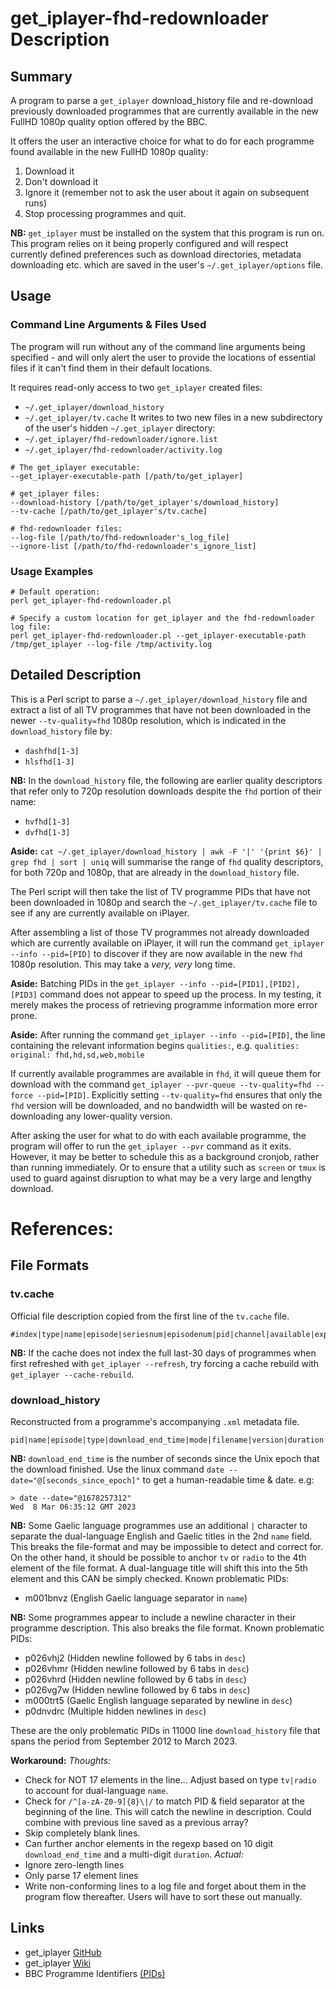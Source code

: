 # get_iplayer-fhd-redownloader Description

## Summary
A program to parse a `get_iplayer` download_history file and re-download previously downloaded programmes that are currently available in the new FullHD 1080p quality option offered by the BBC.

It offers the user an interactive choice for what to do for each programme found available in the new FullHD 1080p quality:
1. Download it
2. Don't download it
3. Ignore it (remember not to ask the user about it again on subsequent runs)
4. Stop processing programmes and quit.

**NB:** `get_iplayer` must be installed on the system that this program is run on. This program relies on it being properly configured and will respect currently defined preferences such as download directories, metadata downloading etc. which are saved in the user's `~/.get_iplayer/options` file.
## Usage
### Command Line Arguments & Files Used
The program will run without any of the command line arguments being specified - and will only alert the user to provide the locations of essential files if it can't find them in their default locations.

It requires read-only access to two `get_iplayer` created files:
- `~/.get_iplayer/download_history`
- `~/.get_iplayer/tv.cache`
It writes to two new files in a new subdirectory of the user's hidden `~/.get_iplayer` directory:
- `~/.get_iplayer/fhd-redownloader/ignore.list`
- `~/.get_iplayer/fhd-redownloader/activity.log`

```
# The get_iplayer executable:
--get_iplayer-executable-path [/path/to/get_iplayer]

# get_iplayer files:
--download-history [/path/to/get_iplayer's/download_history]
--tv-cache [/path/to/get_iplayer's/tv.cache]

# fhd-redownloader files:
--log-file [/path/to/fhd-redownloader's_log_file]
--ignore-list [/path/to/fhd-redownloader's_ignore_list]
```
### Usage Examples
```
# Default operation:
perl get_iplayer-fhd-redownloader.pl

# Specify a custom location for get_iplayer and the fhd-redownloader log file:
perl get_iplayer-fhd-redownloader.pl --get_iplayer-executable-path /tmp/get_iplayer --log-file /tmp/activity.log
```
## Detailed Description

This is a Perl script to parse a `~/.get_iplayer/download_history` file and extract a list of all TV programmes that have not been downloaded in the newer `--tv-quality=fhd` 1080p resolution, which is indicated in the `download_history` file by:
- `dashfhd[1-3]`
- `hlsfhd[1-3]`

**NB:** In the `download_history` file, the following are earlier quality descriptors that refer only to 720p resolution downloads despite the `fhd` portion of their name:
- `hvfhd[1-3]`
- `dvfhd[1-3]`

**Aside:** `cat ~/.get_iplayer/download_history | awk -F '|' '{print $6}' | grep fhd | sort | uniq` will summarise the range of `fhd` quality descriptors, for both 720p and 1080p, that are already in the `download_history` file.

The Perl script will then take the list of TV programme PIDs that have not been downloaded in 1080p and search the `~/.get_iplayer/tv.cache` file to see if any are currently available on iPlayer.

After assembling a list of those TV programmes not already downloaded which are currently available on iPlayer, it will run the command `get_iplayer --info --pid=[PID]` to discover if they are now available in the new `fhd` 1080p resolution. This may take a *very, very* long time.

**Aside:** Batching PIDs in the `get_iplayer --info --pid=[PID1],[PID2],[PID3]` command does not appear to speed up the process. In my testing, it merely makes the process of retrieving programme information more error prone.

**Aside:** After running the command `get_iplayer --info --pid=[PID]`, the line containing the relevant information begins `qualities:`, e.g.
`qualities:       original: fhd,hd,sd,web,mobile`

If currently available programmes are available in `fhd`, it will queue them for download with the command `get_iplayer --pvr-queue --tv-quality=fhd --force --pid=[PID]`. Explicitly setting `--tv-quality=fhd` ensures that only the `fhd` version will be downloaded, and no bandwidth will be wasted on re-downloading any lower-quality version.

After asking the user for what to do with each available programme, the program will offer to run the `get_iplayer --pvr` command as it exits. However, it may be better to schedule this as a background cronjob, rather than running immediately. Or to ensure that a utility such as `screen` or `tmux` is used to guard against disruption to what may be a very large and lengthy download.
# References:
## File Formats
### tv.cache
Official file description copied from the first line of the `tv.cache` file.
```
#index|type|name|episode|seriesnum|episodenum|pid|channel|available|expires|duration|desc|web|thumbnail|timeadded|
```
**NB:** If the cache does not index the full last-30 days of programmes when first refreshed with `get_iplayer --refresh`, try forcing a cache rebuild with `get_iplayer --cache-rebuild`.
### download_history
Reconstructed from a programme's accompanying `.xml` metadata file.
```
pid|name|episode|type|download_end_time|mode|filename|version|duration|desc|channel|categories|thumbnail|guidance|web|episodenum|seriesnum|
```
**NB:** `download_end_time` is the number of seconds since the Unix epoch that the download finished. Use the linux command `date --date="@[seconds_since_epoch]"` to get a human-readable 
time & date.
e.g:
```
> date --date="@1678257312"
Wed  8 Mar 06:35:12 GMT 2023
```
**NB:** Some Gaelic language programmes use an additional `|` character to separate the dual-language English and Gaelic titles in the 2nd `name` field. This breaks the file-format and may be impossible to detect and correct for. On the other hand, it should be possible to anchor `tv` or `radio` to the 4th element of the file format. A dual-language title will shift this into the 5th element and this CAN be simply checked.
Known problematic PIDs:
- m001bnvz (English Gaelic language separator in `name`)
  
**NB:** Some programmes appear to include a newline character in their programme description. This also breaks the file format.
Known problematic PIDs:
- p026vhj2 (Hidden newline followed by 6 tabs in `desc`)
- p026vhmr (Hidden newline followed by 6 tabs in `desc`)
- p026vhrd (Hidden newline followed by 6 tabs in `desc`)
- p026vg7w (Hidden newline followed by 6 tabs in `desc`)
- m000trt5 (Gaelic English language separated by newline in `desc`)
- p0dnvdrc (Multiple hidden newlines in `desc`)

These are the only problematic PIDs in 11000 line `download_history` file that spans the period from September 2012 to March 2023.

**Workaround:**
*Thoughts:*
- Check for NOT 17 elements in the line... Adjust based on type `tv|radio` to account for dual-language `name`.
- Check for `/^[a-zA-Z0-9]{8}\|/` to match PID & field separator at the beginning of the line. This will catch the newline in description. Could combine with previous line saved as a previous array?
- Skip completely blank lines.
- Can further anchor elements in the regexp based on 10 digit `download_end_time` and a multi-digit `duration`.
*Actual:*
- Ignore zero-length lines
- Only parse 17 element lines
- Write non-conforming lines to a log file and forget about them in the program flow thereafter. Users will have to sort these out manually.
## Links
- get_iplayer [GitHub](https://github.com/get-iplayer/get_iplayer)
- get_iplayer [Wiki](https://github.com/get-iplayer/get_iplayer/wiki)
- BBC Programme Identifiers [(PIDs)](https://en.wikipedia.org/wiki/BBC_Programme_Identifier)
  